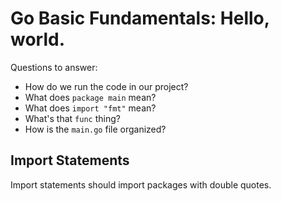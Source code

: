 
# Go Basic Fundamentals: Hello, world.

Questions to answer:
* How do we run the code in our project? 
* What does `package main` mean?
* What does `import "fmt"` mean?
* What's that `func` thing?
* How is the `main.go` file organized?

## Import Statements

Import statements should import packages with double quotes.





